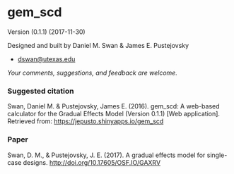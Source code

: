 # gem_scd

Version (0.1.1) (2017-11-30)

Designed and built by Daniel M. Swan & James E. Pustejovsky

* dswan@utexas.edu

_Your comments, suggestions, and feedback are welcome._

### Suggested citation

Swan, Daniel M. & Pustejovsky, James E. (2016). gem_scd: A web-based calculator for the Gradual Effects Model (Version 0.1.1) [Web application]. Retrieved from: https://jepusto.shinyapps.io/gem_scd

### Paper

Swan, D. M., & Pustejovsky, J. E. (2017). A gradual effects model for single-case designs. http://doi.org/10.17605/OSF.IO/GAXRV
